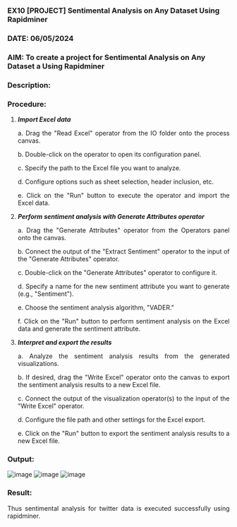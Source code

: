 ### EX10 [PROJECT] Sentimental Analysis on Any Dataset Using Rapidminer
### DATE: 06/05/2024
### AIM: To create a project for Sentimental Analysis on Any Dataset a Using Rapidminer
### Description: 
<div align = "justify">

### Procedure:
1) ***Import Excel data***
    <p>a. Drag the "Read Excel" operator from the IO folder onto the process canvas.
    <p>b. Double-click on the operator to open its configuration panel.
    <p>c. Specify the path to the Excel file you want to analyze.
    <p>d. Configure options such as sheet selection, header inclusion, etc.
    <p>e. Click on the "Run" button to execute the operator and import the Excel data.
2) ***Perform sentiment analysis with Generate Attributes operator***
    <p>a. Drag the "Generate Attributes" operator from the Operators panel onto the canvas.
    <p>b. Connect the output of the "Extract Sentiment" operator to the input of the "Generate Attributes" operator.
    <p>c. Double-click on the "Generate Attributes" operator to configure it.
    <p>d. Specify a name for the new sentiment attribute you want to generate (e.g., "Sentiment").
    <p>e. Choose the sentiment analysis algorithm, "VADER."
    <p>f. Click on the "Run" button to perform sentiment analysis on the Excel data and generate the sentiment attribute.
3) ***Interpret and export the results***
    <p>a. Analyze the sentiment analysis results from the generated visualizations.
    <p>b. If desired, drag the "Write Excel" operator onto the canvas to export the sentiment analysis results to a new Excel file.
    <p>c. Connect the output of the visualization operator(s) to the input of the "Write Excel" operator.
    <p>d. Configure the file path and other settings for the Excel export.
    <p>e. Click on the "Run" button to export the sentiment analysis results to a new Excel file.

### Output:

![image](https://github.com/jayahari10001/WDM_EXP10/assets/115681467/5c26d7c6-e87c-4d8f-89da-4f5caaa3f0be)
![image](https://github.com/jayahari10001/WDM_EXP10/assets/115681467/5c548659-9f34-45b4-8e61-d8d71801a2c7)
![image](https://github.com/jayahari10001/WDM_EXP10/assets/115681467/708324d0-16a5-4e51-9bb9-9747e72ea705)




### Result:
Thus sentimental analysis for twitter data is executed successfully using rapidminer.

